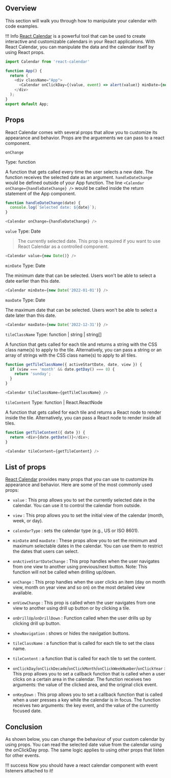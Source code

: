 <link rel="stylesheet" href="../../stylesheets/extra.css" />

## Overview
This section will walk you through how to manipulate your calendar with code examples.

!!! Info
    [React Calendar](https://www.npmjs.com/package/react-calendar) is a powerful tool that can be used to create interactive and customizable calendars in your React applications. With React Calendar, you can manipulate the data and the calendar itself by using React props.


```js
import Calendar from 'react-calendar'

function App() {
  return (
    <div className="App">
      <Calendar onClickDay={(value, event) => alert(value)} minDate={new Date()} />
    </div>
  );
}
export default App;
```


## Props

React Calendar comes with several props that allow you to customize its appearance and behavior. Props are the arguements we can pass to a react component.

```onChange```

Type: function

A function that gets called every time the user selects a new date. The function receives the selected date as an argument.
```handleDateChange``` would be defined outside of your App function. The line ```<Calendar onChange={handleDateChange} />``` would be called inside the return statement of the App component.
```js
function handleDateChange(date) {
  console.log(`Selected date: ${date}`);
}

<Calendar onChange={handleDateChange} />
```

```value```
Type: Date

> The currently selected date. This prop is required if you want to use React Calendar as a controlled component.

```js
<Calendar value={new Date()} />
```
```minDate```
Type: Date

The minimum date that can be selected. Users won't be able to select a date earlier than this date.

```js
<Calendar minDate={new Date('2022-01-01')} />
```
```maxDate```
Type: Date

The maximum date that can be selected. Users won't be able to select a date later than this date.
```js
<Calendar maxDate={new Date('2022-12-31')} />
```

```tileClassName```
Type: function | string | string[]

A function that gets called for each tile and returns a string with the CSS class name(s) to apply to the tile. Alternatively, you can pass a string or an array of strings with the CSS class name(s) to apply to all tiles.

```js
function getTileClassName({ activeStartDate, date, view }) {
  if (view === 'month' && date.getDay() === 0) {
    return 'sunday';
  }
}

<Calendar tileClassName={getTileClassName} />
```

```tileContent```
Type: function | React.ReactNode

A function that gets called for each tile and returns a React node to render inside the tile. Alternatively, you can pass a React node to render inside all tiles.

```js
function getTileContent({ date }) {
  return <div>{date.getDate()}</div>;
}

<Calendar tileContent={getTileContent} />
```



## List of props 
[React Calendar](https://www.npmjs.com/package/react-calendar) provides many props that you can use to customize its appearance and behavior. Here are some of the most commonly used props:

- `value` : This prop allows you to set the currently selected date in the calendar. You can use it to control the calendar from outside.

- `view` : This prop allows you to set the initial view of the calendar (month, week, or day).

- `calendarType` : sets the calendar type (e.g., US or ISO 8601).

- `minDate` and `maxDate` : These props allow you to set the minimum and maximum selectable dates in the calendar. You can use them to restrict the dates that users can select.

- `onActiveStartDateChange` : This prop handles when the user navigates from one view to another using previous/next button. Note: This function will not be called when drilling up/down.

- `onChange` : This prop handles when the user clicks an item (day on month view, month on year view and so on) on the most detailed view available.

- `onViewChange` : This prop is called when the user navigates from one view to another using drill up button or by clicking a tile.

- `onDrillUp`/`onDrillDown` : Function called when the user drills up by clicking drill up button.

- `showNavigation` : shows or hides the navigation buttons.

- `tileClassName` : a function that is called for each tile to set the class name.

- `tileContent` : a function that is called for each tile to set the content.

- `onClickDay`/`onClickDecade`/`onClickMonth`/`onClickWeekNumber`/`onClickYear` : This prop allows you to set a callback function that is called when a user clicks on a certain area in the calendar. The function receives two arguments: the value of the clicked area, and the original click event.

- `onKeyDown` : This prop allows you to set a callback function that is called when a user presses a key while the calendar is in focus. The function receives two arguments: the key event, and the value of the currently focused date.


## Conclusion
As shown below, you can change the behaviour of your custom calendar by using props.
You can read the selected date value from the calendar using the onClickDay prop. The same logic applies to using other props that listen for other events. 






!!! success
    Now you should have a react calendar component with event listeners attached to it!